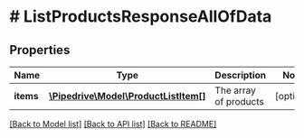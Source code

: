 # # ListProductsResponseAllOfData

## Properties

Name | Type | Description | Notes
------------ | ------------- | ------------- | -------------
**items** | [**\Pipedrive\Model\ProductListItem[]**](ProductListItem.md) | The array of products | [optional]

[[Back to Model list]](../../README.md#models) [[Back to API list]](../../README.md#endpoints) [[Back to README]](../../README.md)
